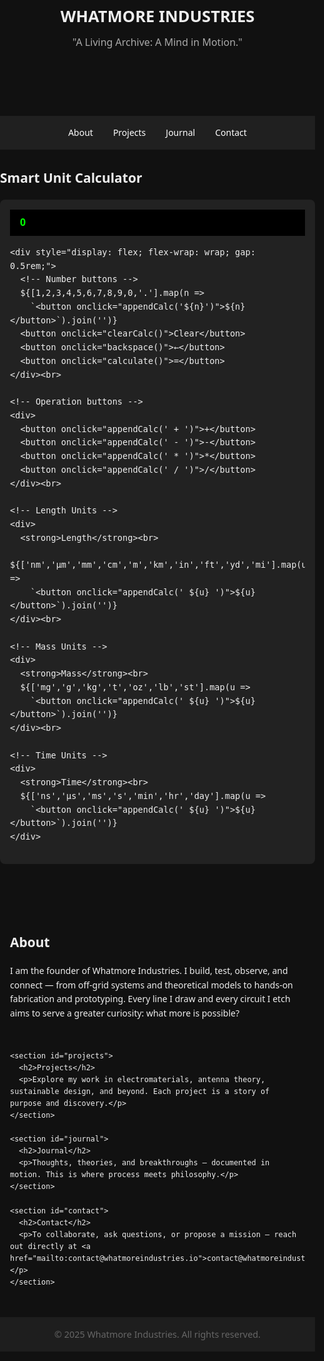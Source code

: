 
<html lang="en">
<head>
  <meta charset="UTF-8" />
  <meta name="viewport" content="width=device-width, initial-scale=1.0"/>
  <title>Whatmore Industries</title>
  <style>
    html, body {
      margin: 0;
      padding: 0;
      font-family: 'Segoe UI', sans-serif;
      background: #111;
      color: #eee;
      height: 100%;
      line-height: 1.6;
    }

    #particles-js {
      position: fixed;
      width: 100%;
      height: 100%;
      z-index: -1;
    }

    header {
      background: transparent;
      text-align: center;
      padding: 3rem 1rem 2rem;
      z-index: 1;
      position: relative;
    }

    header h1 {
      font-size: 1.6rem;
      margin: 0;
    }

    header p {
      font-size: 1.0rem;
      color: #aaa;
      margin-top: 0.5rem;
    }

    nav {
      display: flex;
      justify-content: center;
      gap: 2rem;
      background: rgba(34, 34, 34, 0.9);
      padding: 1rem;
      position: sticky;
      top: 0;
      z-index: 10;
    }

    nav a {
      color: #fff;
      text-decoration: none;
    }

    nav a:hover {
      text-decoration: underline;
    }

    main {
      padding: 2rem 1rem;
      max-width: 800px;
      margin: auto;
      position: relative;
      z-index: 1;
    }

    section {
      margin-bottom: 3rem;
    }

    footer {
      background: #1e1e1e;
      text-align: center;
      padding: 1rem;
      font-size: 0.9rem;
      color: #666;
    }

    a {
      color: #00ffff;
    }

    @media (max-width: 600px) {
      header h1 { font-size: 2rem; }
      nav { flex-wrap: wrap; gap: 1rem; }
    }
  </style>
</head>
<body>
  <div id="particles-js"></div>

  <header>
    <h1>WHATMORE INDUSTRIES</h1>
    <p>"A Living Archive: A Mind in Motion."</p>
  </header>

  <nav>
    <a href="#about">About</a>
    <a href="#projects">Projects</a>
    <a href="#journal">Journal</a>
    <a href="#contact">Contact</a>
  </nav>
  
  <section id="calculator">
  <h2>Smart Unit Calculator</h2>
  <div style="background:#222; padding:1rem; border-radius:0.5rem; font-size:1rem;">
    <div id="display" style="background:#000; padding:0.5rem 1rem; margin-bottom:1rem; color:#0f0; font-weight:bold;">
      0
    </div>

    <div style="display: flex; flex-wrap: wrap; gap: 0.5rem;">
      <!-- Number buttons -->
      ${[1,2,3,4,5,6,7,8,9,0,'.'].map(n =>
        `<button onclick="appendCalc('${n}')">${n}</button>`).join('')}
      <button onclick="clearCalc()">Clear</button>
      <button onclick="backspace()">←</button>
      <button onclick="calculate()">=</button>
    </div><br>

    <!-- Operation buttons -->
    <div>
      <button onclick="appendCalc(' + ')">+</button>
      <button onclick="appendCalc(' - ')">-</button>
      <button onclick="appendCalc(' * ')">*</button>
      <button onclick="appendCalc(' / ')">/</button>
    </div><br>

    <!-- Length Units -->
    <div>
      <strong>Length</strong><br>
      ${['nm','μm','mm','cm','m','km','in','ft','yd','mi'].map(u =>
        `<button onclick="appendCalc(' ${u} ')">${u}</button>`).join('')}
    </div><br>

    <!-- Mass Units -->
    <div>
      <strong>Mass</strong><br>
      ${['mg','g','kg','t','oz','lb','st'].map(u =>
        `<button onclick="appendCalc(' ${u} ')">${u}</button>`).join('')}
    </div><br>

    <!-- Time Units -->
    <div>
      <strong>Time</strong><br>
      ${['ns','μs','ms','s','min','hr','day'].map(u =>
        `<button onclick="appendCalc(' ${u} ')">${u}</button>`).join('')}
    </div>
  </div>
</section>

  <main>
    <section id="about">
      <h2>About</h2>
      <p>I am the founder of Whatmore Industries. I build, test, observe, and connect — from off-grid systems and theoretical models to hands-on fabrication and prototyping. Every line I draw and every circuit I etch aims to serve a greater curiosity: what more is possible?</p>
    </section>

    <section id="projects">
      <h2>Projects</h2>
      <p>Explore my work in electromaterials, antenna theory, sustainable design, and beyond. Each project is a story of purpose and discovery.</p>
    </section>

    <section id="journal">
      <h2>Journal</h2>
      <p>Thoughts, theories, and breakthroughs — documented in motion. This is where process meets philosophy.</p>
    </section>

    <section id="contact">
      <h2>Contact</h2>
      <p>To collaborate, ask questions, or propose a mission — reach out directly at <a href="mailto:contact@whatmoreindustries.io">contact@whatmoreindustries.io</a>.</p>
    </section>
  </main>

  <footer>
    &copy; 2025 Whatmore Industries. All rights reserved.
  </footer>

  <!-- Particles.js -->
  <script src="https://cdn.jsdelivr.net/npm/particles.js@2.0.0/particles.min.js"></script>
  <script>
    particlesJS("particles-js", {
      particles: {
        number: { value: 80, density: { enable: true, value_area: 800 }},
        color: { value: "#00ffff" },
        shape: { type: "circle" },
        opacity: { value: 0.5 },
        size: { value: 3, random: true },
        line_linked: {
          enable: true,
          distance: 150,
          color: "#00ffff",
          opacity: 0.4,
          width: 1
        },
        move: {
          enable: true,
          speed: 2,
          direction: "none"
        }
      },
      interactivity: {
        events: {
          onhover: { enable: true, mode: "repulse" },
          onclick: { enable: true, mode: "push" }
        },
        modes: {
          repulse: { distance: 100, duration: 0.4 },
          push: { particles_nb: 4 }
        }
      },
      retina_detect: true
    });
  </script>
  
  <script>
  <script>
  let currentCalc = '';

  function appendCalc(str) {
    currentCalc += str;
    document.getElementById('display').textContent = currentCalc;
  }

  function clearCalc() {
    currentCalc = '';
    document.getElementById('display').textContent = '0';
  }

  function backspace() {
    currentCalc = currentCalc.trim().slice(0, -1);
    document.getElementById('display').textContent = currentCalc || '0';
  }

  function calculate() {
    try {
      // TODO: parse units and do conversions before eval
      const result = eval(currentCalc.replace(/[a-zA-Z]+/g, ''));
      document.getElementById('display').textContent = result.toFixed(4);
      currentCalc = result.toString();
    } catch (e) {
      document.getElementById('display').textContent = 'Error';
    }
  }
</script>
</body>
</html>



